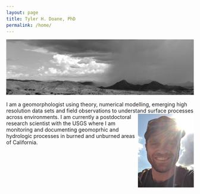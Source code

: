 ```yaml
---
layout: page
title: Tyler H. Doane, PhD
permalink: /home/
---
```

![](docs/AZView.png)

I am a geomorphologist using theory, numerical modelling, emerging high resolution data sets and field observations to understand surface processes across environments.  <img src = "docs/hShot.png" width="150px" align="right"> I am currently a postdoctoral research scientist with the USGS where I am monitoring and documenting geomoprhic and hydrologic processes in burned and unburned areas of California. 
